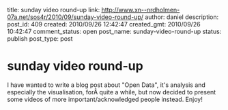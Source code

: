 title: sunday video round-up
link: http://www.xn--nrdholmen-07a.net/sos4r/2010/09/sunday-video-round-up/
author: daniel
description: 
post_id: 409
created: 2010/09/26 12:42:47
created_gmt: 2010/09/26 10:42:47
comment_status: open
post_name: sunday-video-round-up
status: publish
post_type: post

# sunday video round-up

I have wanted to write a blog post about "Open Data", it's analysis and especially the visualisation, forÂ quite a while, but now decided to present some videos of more important/acknowledged people instead. Enjoy!